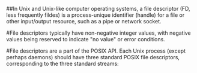 ##In Unix and Unix-like computer operating systems, a file descriptor (FD, less frequently fildes) is a process-unique identifier (handle) for a file or other input/output resource, such as a pipe or network socket.

#File descriptors typically have non-negative integer values, with negative values being reserved to indicate "no value" or error conditions.

#File descriptors are a part of the POSIX API. Each Unix process (except perhaps daemons) should have three standard POSIX file descriptors, corresponding to the three standard streams: